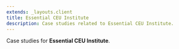 ```yaml
---
extends: _layouts.client
title: Essential CEU Institute
description: Case studies related to Essential CEU Institute.
---
```


Case studies for **Essential CEU Institute**.
